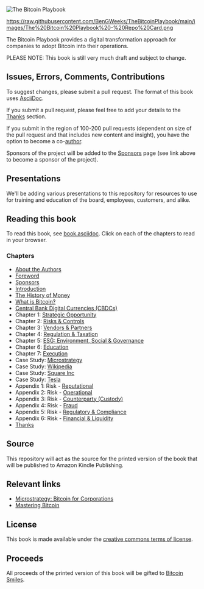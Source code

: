 ![The Bitcoin Playbook](https://github.com/BenGWeeks/TheBitcoinPlaybook/main/images/The%20Bitcoin%20Playbook%20-%20Repo%20Card.png)

https://raw.githubusercontent.com/BenGWeeks/TheBitcoinPlaybook/main/images/The%20Bitcoin%20Playbook%20-%20Repo%20Card.png

The Bitcoin Playbook provides a digital transformation approach for companies to adopt Bitcoin into their operations.

PLEASE NOTE: This book is still very much draft and subject to change.

## Issues, Errors, Comments, Contributions

To suggest changes, please submit a pull request. The format of this book uses [AsciiDoc](https://docs.asciidoctor.org/asciidoc/latest/).

If you submit a pull request, please feel free to add your details to the [Thanks](https://github.com/BenGWeeks/TheBitcoinPlaybook/blob/main/Introduction.asciidoc) section.

If you submit in the region of 100-200 pull requests (dependent on size of the pull request and that includes new content and insight), you have the option to become a co-[author](https://github.com/BenGWeeks/TheBitcoinPlaybook/blob/main/AboutTheAuthors.asciidoc).

Sponsors of the project will be added to the [Sponsors](https://github.com/BenGWeeks/TheBitcoinPlaybook/blob/main/Introduction.asciidoc) page (see link above to become a sponsor of the project).

## Presentations

We'll be adding various presentations to this repository for resources to use for training and education of the board, employees, customers, and alike.

## Reading this book

To read this book, see [book.asciidoc](https://github.com/BenGWeeks/TheBitcoinPlaybook/blob/main/Book.asciidoc). Click on each of the chapters to read in your browser.

### Chapters

+ [About the Authors](https://github.com/BenGWeeks/TheBitcoinPlaybook/blob/main/AboutTheAuthors.asciidoc)
+ [Foreword](https://github.com/BenGWeeks/TheBitcoinPlaybook/blob/main/Foreword.asciidoc)
+ [Sponsors](https://github.com/BenGWeeks/TheBitcoinPlaybook/blob/main/Sponsors.asciidoc)
+ [Introduction](https://github.com/BenGWeeks/TheBitcoinPlaybook/blob/main/Introduction.asciidoc)
+ [The History of Money](https://github.com/BenGWeeks/TheBitcoinPlaybook/blob/main/TheHistoryOfMoney.asciidoc)
+ [What is Bitcoin?](https://github.com/BenGWeeks/TheBitcoinPlaybook/blob/main/WhatIsBitcoin.asciidoc)
+ [Central Bank Digital Currencies (CBDCs)](https://github.com/BenGWeeks/TheBitcoinPlaybook/blob/main/CBDCs.asciidoc)
+ Chapter 1: [Strategic Opportunity](https://github.com/BenGWeeks/TheBitcoinPlaybook/blob/main/StrategicOpportunity.asciidoc)
+ Chapter 2: [Risks & Controls](https://github.com/BenGWeeks/TheBitcoinPlaybook/blob/main/RisksAndControls.asciidoc)
+ Chapter 3: [Vendors & Partners](https://github.com/BenGWeeks/TheBitcoinPlaybook/blob/main/VendorsAndPartners.asciidoc)
+ Chapter 4: [Regulation & Taxation](https://github.com/BenGWeeks/TheBitcoinPlaybook/blob/main/RegulationAndTaxation.asciidoc)
+ Chapter 5: [ESG: Environment, Social & Governance](https://github.com/BenGWeeks/TheBitcoinPlaybook/blob/main/ESG.asciidoc)
+ Chapter 6: [Education](https://github.com/BenGWeeks/TheBitcoinPlaybook/blob/main/Education.asciidoc)
+ Chapter 7: [Execution](https://github.com/BenGWeeks/TheBitcoinPlaybook/blob/main/Execution.asciidoc)
+ Case Study: [Microstrategy](https://github.com/BenGWeeks/TheBitcoinPlaybook/blob/main/Microstrategy.asciidoc)
+ Case Study: [Wikipedia](https://github.com/BenGWeeks/TheBitcoinPlaybook/blob/main/Wikipedia.asciidoc)
+ Case Study: [Square Inc](https://github.com/BenGWeeks/TheBitcoinPlaybook/blob/main/SquareInc.asciidoc)
+ Case Study: [Tesla](https://github.com/BenGWeeks/TheBitcoinPlaybook/blob/main/Tesla.asciidoc)
+ Appendix 1: Risk - [Reputational](https://github.com/BenGWeeks/TheBitcoinPlaybook/blob/main/ReputationalRisk.asciidoc)
+ Appendix 2: Risk - [Operational](https://github.com/BenGWeeks/TheBitcoinPlaybook/blob/main/OperationalRisk.asciidoc)
+ Appendix 3: Risk - [Counterparty (Custody)](https://github.com/BenGWeeks/TheBitcoinPlaybook/blob/main/CounterpartyRisk.asciidoc)
+ Appendix 4: Risk - [Fraud](https://github.com/BenGWeeks/TheBitcoinPlaybook/blob/main/FraudRisk.asciidoc)
+ Appendix 5: Risk - [Regulatory & Compliance](https://github.com/BenGWeeks/TheBitcoinPlaybook/blob/main/RegulatoryAndComplianceRisk.asciidoc)
+ Appendix 6: Risk - [Financial & Liquidity](https://github.com/BenGWeeks/TheBitcoinPlaybook/blob/main/FinancialAndLiquidityRisk.asciidoc)
+ [Thanks](https://github.com/BenGWeeks/TheBitcoinPlaybook/blob/main/Thanks.asciidoc)

## Source

This repository will act as the source for the printed version of the book that will be published to Amazon Kindle Publishing.

## Relevant links

* [Microstrategy: Bitcoin for Corporations](https://www.microstrategy.com/en/bitcoin/bitcoin-for-corporations)
* [Mastering Bitcoin](https://github.com/bitcoinbook/bitcoinbook)

## License

This book is made available under the [creative commons terms of license](https://github.com/BenGWeeks/TheBitcoinPlaybook/blob/main/LICENSE).

## Proceeds

All proceeds of the printed version of this book will be gifted to [Bitcoin Smiles](https://bitcoinsmiles.org/).

